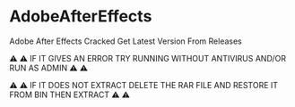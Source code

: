 # AdobeAfterEffects
Adobe After Effects Cracked 
Get Latest Version From Releases

⚠️ ⚠️ IF IT GIVES AN ERROR TRY RUNNING WITHOUT ANTIVIRUS AND/OR RUN AS ADMIN ⚠️ ⚠️

⚠️ ⚠️ IF IT DOES NOT EXTRACT DELETE THE RAR FILE AND RESTORE IT FROM BIN THEN EXTRACT ⚠️ ⚠️
